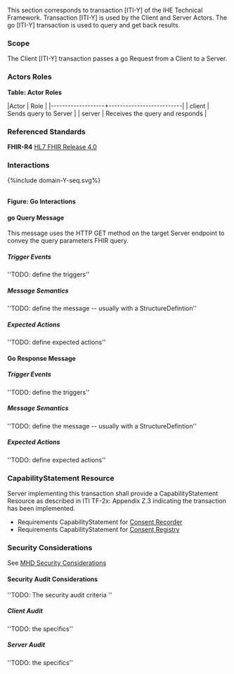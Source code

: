 This section corresponds to transaction [ITI-Y] of the IHE Technical Framework. Transaction [ITI-Y] is used by the Client and Server Actors. The go [ITI-Y] transaction is used to query and get back results.

### Scope

The Client [ITI-Y] transaction passes a go Request from a Client to a Server.

### Actors Roles

**Table: Actor Roles**

|Actor | Role |
|-------------------+--------------------------|
| client    | Sends query to Server |
| server | Receives the query and responds |

### Referenced Standards

**FHIR-R4** [HL7 FHIR Release 4.0](http://www.hl7.org/FHIR/R4)

### Interactions

<div>
{%include domain-Y-seq.svg%}
</div>
<br clear="all">

**Figure: Go Interactions**


#### go Query Message
This message uses the HTTP GET method on the target Server endpoint to convey the query parameters FHIR query.

##### Trigger Events

''TODO: define the triggers''

##### Message Semantics

''TODO: define the message -- usually with a StructureDefintion''

##### Expected Actions

''TODO: define expected actions''

#### Go Response Message

##### Trigger Events

''TODO: define the triggers''

##### Message Semantics

''TODO: define the message -- usually with a StructureDefintion''

##### Expected Actions

''TODO: define expected actions''


### CapabilityStatement Resource

Server implementing this transaction shall provide a CapabilityStatement Resource as described in ITI TF-2x: Appendix Z.3 indicating the transaction has been implemented.

- Requirements CapabilityStatement for [Consent Recorder](CapabilityStatement-IHE.PCF.consentRecorder.html)
- Requirements CapabilityStatement for [Consent Registry](CapabilityStatement-IHE.PCF.consentRegistry.html)

### Security Considerations

See [MHD Security Considerations](volume-1.html#security-considerations)

#### Security Audit Considerations

''TODO: The security audit criteria ''

##### Client Audit 

''TODO: the specifics''

##### Server Audit 

''TODO: the specifics''
